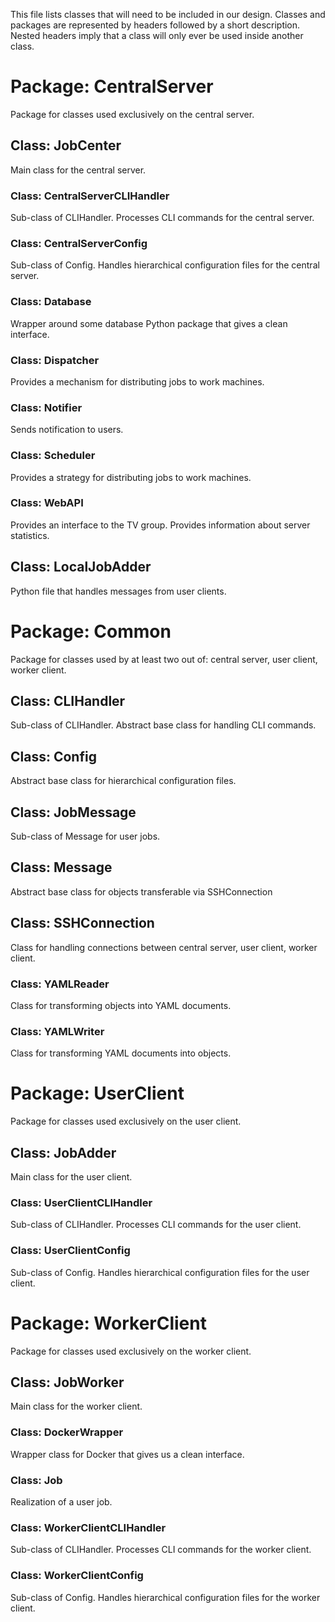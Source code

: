 This file lists classes that will need to be included in our design.
Classes and packages are represented by headers followed by a short description.
Nested headers imply that a class will only ever be used inside another class.


# Package: CentralServer
Package for classes used exclusively on the central server.

## Class: JobCenter
Main class for the central server.
### Class: CentralServerCLIHandler
Sub-class of CLIHandler.
Processes CLI commands for the central server.
### Class: CentralServerConfig
Sub-class of Config.
Handles hierarchical configuration files for the central server.
### Class: Database
Wrapper around some database Python package that gives a clean interface.
### Class: Dispatcher
Provides a mechanism for distributing jobs to work machines.
### Class: Notifier
Sends notification to users.
### Class: Scheduler
Provides a strategy for distributing jobs to work machines.
### Class: WebAPI
Provides an interface to the TV group.
Provides information about server statistics.

## Class: LocalJobAdder
Python file that handles messages from user clients.


# Package: Common
Package for classes used by at least two out of: central server, user client, worker client.

## Class: CLIHandler
Sub-class of CLIHandler.
Abstract base class for handling CLI commands.

## Class: Config
Abstract base class for hierarchical configuration files.

## Class: JobMessage
Sub-class of Message for user jobs.

## Class: Message
Abstract base class for objects transferable via SSHConnection

## Class: SSHConnection
Class for handling connections between central server, user client, worker client.
### Class: YAMLReader
Class for transforming objects into YAML documents.
### Class: YAMLWriter
Class for transforming YAML documents into objects.


# Package: UserClient
Package for classes used exclusively on the user client.

## Class: JobAdder
Main class for the user client.
### Class: UserClientCLIHandler
Sub-class of CLIHandler.
Processes CLI commands for the user client.
### Class: UserClientConfig
Sub-class of Config.
Handles hierarchical configuration files for the user client.


# Package: WorkerClient
Package for classes used exclusively on the worker client.

## Class: JobWorker
Main class for the worker client.
### Class: DockerWrapper
Wrapper class for Docker that gives us a clean interface.
### Class: Job
Realization of a user job.
### Class: WorkerClientCLIHandler
Sub-class of CLIHandler.
Processes CLI commands for the worker client.
### Class: WorkerClientConfig
Sub-class of Config.
Handles hierarchical configuration files for the worker client.
